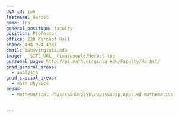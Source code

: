 ```yaml
---
UVA_id: iwh
lastname: Herbst
name: Ira
general_position: faculty
position: Professor
office: 228 Kerchof Hall
phone: 434-924-4933
email: iwh@virginia.edu
image: __SITE_URL__/img/people/Herbst.jpg
personal_page: http://pi.math.virginia.edu/Faculty/Herbst/
grad_general_areas:
  - analysis
grad_special_areas:
  - math_physics
areas:
  - Mathematical Physics&nbsp;$$\cup$$&nbsp;Applied Mathematics


---
```


